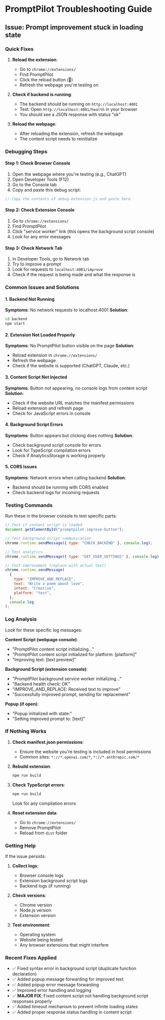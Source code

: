 # PromptPilot Troubleshooting Guide

## Issue: Prompt improvement stuck in loading state

### Quick Fixes

1. **Reload the extension**:

   - Go to `chrome://extensions/`
   - Find PromptPilot
   - Click the reload button (🔄)
   - Refresh the webpage you're testing on

2. **Check if backend is running**:

   - The backend should be running on `http://localhost:4001`
   - Test: Open `http://localhost:4001/health` in your browser
   - You should see a JSON response with status "ok"

3. **Reload the webpage**:
   - After reloading the extension, refresh the webpage
   - The content script needs to reinitialize

### Debugging Steps

#### Step 1: Check Browser Console

1. Open the webpage where you're testing (e.g., ChatGPT)
2. Open Developer Tools (F12)
3. Go to the Console tab
4. Copy and paste this debug script:

```javascript
// Copy the contents of debug-extension.js and paste here
```

#### Step 2: Check Extension Console

1. Go to `chrome://extensions/`
2. Find PromptPilot
3. Click "service worker" link (this opens the background script console)
4. Look for any error messages

#### Step 3: Check Network Tab

1. In Developer Tools, go to Network tab
2. Try to improve a prompt
3. Look for requests to `localhost:4001/improve`
4. Check if the request is being made and what the response is

### Common Issues and Solutions

#### 1. Backend Not Running

**Symptoms**: No network requests to localhost:4001
**Solution**:

```bash
cd backend
npm start
```

#### 2. Extension Not Loaded Properly

**Symptoms**: No PromptPilot button visible on the page
**Solution**:

- Reload extension in `chrome://extensions/`
- Refresh the webpage
- Check if the website is supported (ChatGPT, Claude, etc.)

#### 3. Content Script Not Injected

**Symptoms**: Button not appearing, no console logs from content script
**Solution**:

- Check if the website URL matches the manifest permissions
- Reload extension and refresh page
- Check for JavaScript errors in console

#### 4. Background Script Errors

**Symptoms**: Button appears but clicking does nothing
**Solution**:

- Check background script console for errors
- Look for TypeScript compilation errors
- Check if AnalyticsStorage is working properly

#### 5. CORS Issues

**Symptoms**: Network errors when calling backend
**Solution**:

- Backend should be running with CORS enabled
- Check backend logs for incoming requests

### Testing Commands

Run these in the browser console to test specific parts:

```javascript
// Test if content script is loaded
document.getElementById("promptpilot-improve-button");

// Test background script communication
chrome.runtime.sendMessage({ type: "CHECK_BACKEND" }, console.log);

// Test analytics
chrome.runtime.sendMessage({ type: "GET_USER_SETTINGS" }, console.log);

// Test improvement (replace with actual text)
chrome.runtime.sendMessage(
  {
    type: "IMPROVE_AND_REPLACE",
    text: "Write a poem about love",
    intent: "Creative",
    platform: "test",
  },
  console.log
);
```

### Log Analysis

Look for these specific log messages:

**Content Script (webpage console)**:

- "PromptPilot content script initializing..."
- "PromptPilot content script initialized for platform: [platform]"
- "Improving text: [text preview]"

**Background Script (extension console)**:

- "PromptPilot background service worker initializing..."
- "Backend health check: OK"
- "IMPROVE_AND_REPLACE: Received text to improve"
- "Successfully improved prompt, sending for replacement"

**Popup (if open)**:

- "Popup initialized with state:"
- "Setting improved prompt to: [text]"

### If Nothing Works

1. **Check manifest.json permissions**:

   - Ensure the website you're testing is included in host permissions
   - Common sites: `*://*.openai.com/*`, `*://*.anthropic.com/*`

2. **Rebuild extension**:

   ```bash
   npm run build
   ```

3. **Check TypeScript errors**:

   ```bash
   npm run build
   ```

   Look for any compilation errors

4. **Reset extension data**:
   - Go to `chrome://extensions/`
   - Remove PromptPilot
   - Reload from `dist` folder

### Getting Help

If the issue persists:

1. **Collect logs**:

   - Browser console logs
   - Extension background script logs
   - Backend logs (if running)

2. **Check versions**:

   - Chrome version
   - Node.js version
   - Extension version

3. **Test environment**:
   - Operating system
   - Website being tested
   - Any browser extensions that might interfere

### Recent Fixes Applied

- ✅ Fixed syntax error in background script (duplicate function declaration)
- ✅ Added popup message forwarding for improved text
- ✅ Added popup error message forwarding
- ✅ Improved error handling and logging
- ✅ **MAJOR FIX**: Fixed content script not handling background script responses properly
- ✅ Added timeout mechanism to prevent infinite loading states
- ✅ Added proper response status handling in content script
